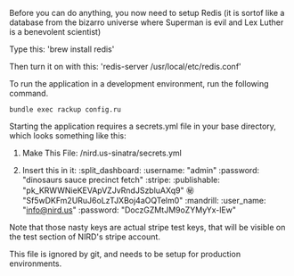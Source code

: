 Before you can do anything, you now need to setup Redis (it is sortof like a database from the bizarro universe where Superman is evil and Lex Luther is a benevolent scientist)

Type this:
  'brew install redis'

Then turn it on with this:
  'redis-server /usr/local/etc/redis.conf'


To run the application in a development environment, run the following command.

  `bundle exec rackup config.ru`

Starting the application requires a secrets.yml file in your base directory, which looks something like this:

1) Make This File:
/nird.us-sinatra/secrets.yml

2) Insert this in it:
:split_dashboard:
  :username: "admin"
  :password: "dinosaurs sauce precinct fetch"
:stripe:
  :publishable: "pk_KRWWNieKEVApVZJvRndJSzbluAXq9"
  :secret: "Sf5wDKFm2URuJ6oLzTJXBoj4aOQTelm0"
:mandrill:
  :user_name: "info@nird.us"
  :password: "DoczGZMtJM9oZYMyYx-lEw"

Note that those nasty keys are actual stripe test keys, that will be visible on the test section of NIRD's stripe account.

This file is ignored by git, and needs to be setup for production environments.
